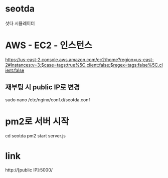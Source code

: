 # seotda
섯다 시뮬레이터

# AWS - EC2 - 인스턴스
https://us-east-2.console.aws.amazon.com/ec2/home?region=us-east-2#Instances:v=3;$case=tags:true%5C,client:false;$regex=tags:false%5C,client:false

## 재부팅 시 public IP로 변경
sudo nano /etc/nginx/conf.d/seotda.conf

# pm2로 서버 시작
cd seotda
pm2 start server.js

# link
http://[public IP]:5000/
